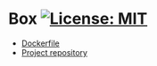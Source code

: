 # Box [![License: MIT](https://img.shields.io/badge/License-MIT-blue.svg)](https://opensource.org/licenses/MIT)

* [Dockerfile](https://github.com/ajardin/docker-images/blob/master/common/humbug-box/Dockerfile)
* [Project repository](https://github.com/humbug/box)
